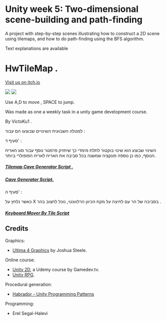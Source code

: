 # Unity week 5: Two-dimensional scene-building and path-finding

A project with step-by-step scenes illustrating how to construct a 2D scene using tilemaps,
and how to do path-finding using the BFS algorithm.

Text explanations are available 
# HwTileMap .
[Visit us on itch.io](https://victoku1.itch.io/hwtilemap)


![](https://github.com/VictoKuGame/05-tilemap-pathfinding/blob/master/Media/1.png)
![](https://github.com/VictoKuGame/05-tilemap-pathfinding/blob/master/Media/GifMaker_20211129230337802.gif)

Use A,D to move , SPACE to jump.

Was made as one a weekly task in a unity game development course.

By VictoKu1 .

למטלה השבועית השינויים שבוצעו הם עבור :




סעיף ד' :

השינוי שבוצע הוא שינוי בוקטור לתלת מימדי כך שיחזיק פרמטר נוסף עבור סוג האריח הנוסף, כמו כן נוספה פונקציה שמשנה בכל סביבה את האריח לאריח הפופולרי ביותר.
##### [Tilemap Cave Generator Script .](https://github.com/VictoKuGame/05-tilemap-pathfinding/blob/master/Assets/Scripts/4-generation/TilemapCaveGenerator.cs)
##### [Cave Generator Script.](https://github.com/VictoKuGame/05-tilemap-pathfinding/blob/master/Assets/Scripts/4-generation/CaveGenerator.cs)

סעיף ה' :

כאשר נלחץ על X בסביבה של  הר עם לחיצה על מקח הכיוון הרלווונטי, נוכל לחצוב בהר .
##### [Keyboard Mover By Tile Script](https://github.com/VictoKuGame/05-tilemap-pathfinding/blob/master/Assets/Scripts/2-player/KeyboardMoverByTile.cs)

## Credits

Graphics:
* [Ultima 4 Graphics](https://github.com/jahshuwaa/u4graphics) by Joshua Steele.

Online course:
* [Unity 2D](https://www.udemy.com/course/unitycourse/learn/lecture/10246496), a Udemy course by Gamedev.tv.
* [Unity RPG](https://www.gamedev.tv/p/unity-rpg/?product_id=1503859&coupon_code=JOINUS).

Procedural generation:
* [Habrador - Unity Programming Patterns](https://github.com/Habrador/Unity-Programming-Patterns#7-double-buffer)

Programming:
* Erel Segal-Halevi
